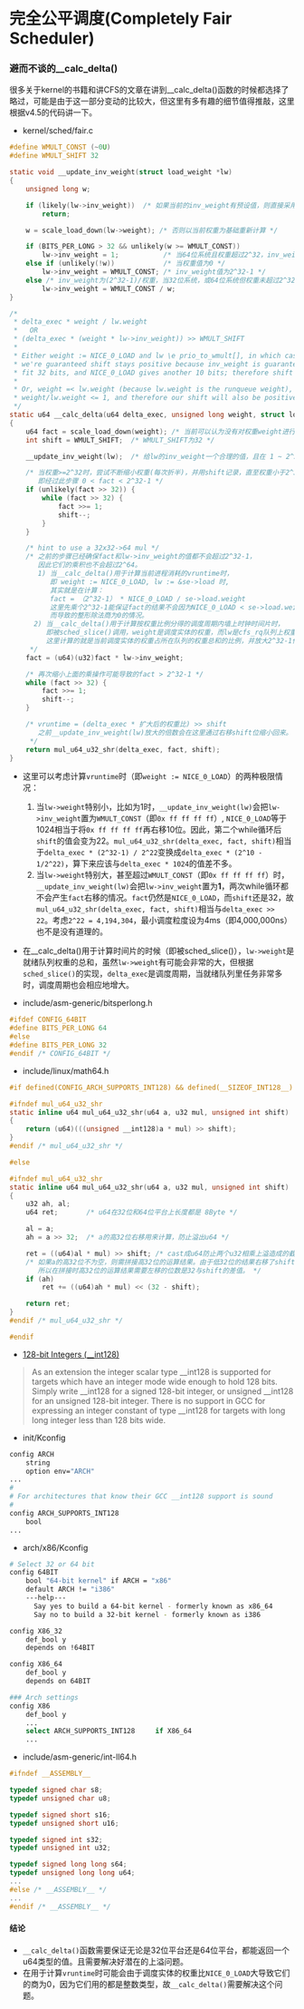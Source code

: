 # 完全公平调度(Completely Fair Scheduler)


### 避而不谈的\__calc_delta()

很多关于kernel的书籍和讲CFS的文章在讲到\__calc_delta()函数的时候都选择了略过，可能是由于这一部分变动的比较大，但这里有多有趣的细节值得推敲，这里根据v4.5的代码讲一下。

* kernel/sched/fair.c
```c
#define WMULT_CONST (~0U)
#define WMULT_SHIFT 32

static void __update_inv_weight(struct load_weight *lw)
{
    unsigned long w;

    if (likely(lw->inv_weight))  /* 如果当前的inv_weight有预设值，则直接采用预设值 */
        return;

    w = scale_load_down(lw->weight); /* 否则以当前权重为基础重新计算 */

    if (BITS_PER_LONG > 32 && unlikely(w >= WMULT_CONST))
        lw->inv_weight = 1;           /* 当64位系统且权重超过2^32，inv_weight一律看作1 */
    else if (unlikely(!w))            /* 当权重值为0 */
        lw->inv_weight = WMULT_CONST; /* inv_weight值为2^32-1 */
    else /* inv_weight为(2^32-1)/权重，当32位系统，或64位系统但权重未超过2^32，且权重不为0 */
        lw->inv_weight = WMULT_CONST / w;
}

/*
 * delta_exec * weight / lw.weight
 *   OR
 * (delta_exec * (weight * lw->inv_weight)) >> WMULT_SHIFT
 *
 * Either weight := NICE_0_LOAD and lw \e prio_to_wmult[], in which case
 * we're guaranteed shift stays positive because inv_weight is guaranteed to
 * fit 32 bits, and NICE_0_LOAD gives another 10 bits; therefore shift >= 22.
 *
 * Or, weight =< lw.weight (because lw.weight is the runqueue weight), thus
 * weight/lw.weight <= 1, and therefore our shift will also be positive.
 */
static u64 __calc_delta(u64 delta_exec, unsigned long weight, struct load_weight *lw)
{
    u64 fact = scale_load_down(weight); /* 当前可以认为没有对权重weight进行比例伸缩 */
    int shift = WMULT_SHIFT;  /* WMULT_SHIFT为32 */

    __update_inv_weight(lw);  /* 给lw的inv_weight一个合理的值，且在 1 ~ 2^32-1 的范围内 */

    /* 当权重>=2^32时，尝试不断缩小权重(每次折半)，并用shift记录，直至权重小于2^32，
       即经过此步骤 0 < fact < 2^32-1 */
    if (unlikely(fact >> 32)) {
        while (fact >> 32) {
            fact >>= 1;
            shift--;
        }
    }

    /* hint to use a 32x32->64 mul */
    /* 之前的步骤已经确保fact和lw->inv_weight的值都不会超过2^32-1，
       因此它们的乘积也不会超过2^64。
       1) 当__calc_delta()用于计算当前进程消耗的vruntime时，
          即 weight := NICE_0_LOAD, lw := &se->load 时,
          其实就是在计算：
          fact = （2^32-1） * NICE_0_LOAD / se->load.weight
          这里先乘个2^32-1能保证fact的结果不会因为NICE_0_LOAD < se->load.weight
          而导致的整形除法商为0的情况。
      2) 当__calc_delta()用于计算按权重比例分得的调度周期内墙上时钟时间片时，
         即被sched_slice()调用，weight是调度实体的权重，而lw是cfs_rq队列上权重和。
         这里计算的就是当前调度实体的权重占所在队列的权重总和的比例，并放大2^32-1倍。
     */
    fact = (u64)(u32)fact * lw->inv_weight;

    /* 再次缩小上面的乘操作可能导致的fact > 2^32-1 */
    while (fact >> 32) {
        fact >>= 1;
        shift--;
    }

    /* vruntime = (delta_exec * 扩大后的权重比) >> shift
       之前__update_inv_weight(lw)放大的倍数会在这里通过右移shift位缩小回来。
     */
    return mul_u64_u32_shr(delta_exec, fact, shift);
}
```

* 这里可以考虑计算`vruntime`时（即`weight := NICE_0_LOAD`）的两种极限情况：
  1. 当`lw->weight`特别小，比如为1时，`__update_inv_weight(lw)`会把`lw->inv_weight`置为`WMULT_CONST`（即`0x ff ff ff ff`）, `NICE_0_LOAD`等于1024相当于将`0x ff ff ff ff`再右移10位。因此，第二个while循环后`shift`的值会变为22。`mul_u64_u32_shr(delta_exec, fact, shift)`相当于`delta_exec * (2^32-1) / 2^22`变换成`delta_exec * (2^10 - 1/2^22)`，算下来应该与`delta_exec * 1024`的值差不多。
  2. 当`lw->weight`特别大，甚至超过`WMULT_CONST`（即`0x ff ff ff ff`）时，`__update_inv_weight(lw)`会把`lw->inv_weight`置为**1**，两次while循环都不会产生`fact`右移的情况。`fact`仍然是`NICE_0_LOAD`，而`shift`还是32，故`mul_u64_u32_shr(delta_exec, fact, shift)`相当与`delta_exec >> 22`。考虑`2^22 = 4,194,304`，最小调度粒度设为4ms（即4,000,000ns）也不是没有道理的。

* 在\__calc_delta()用于计算时间片的时候（即被sched_slice()），`lw->weight`是就绪队列权重的总和，虽然`lw->weight`有可能会非常的大，但根据`sched_slice()`的实现，`delta_exec`是调度周期，当就绪队列里任务非常多时，调度周期也会相应地增大。


* include/asm-generic/bitsperlong.h
```c
#ifdef CONFIG_64BIT
#define BITS_PER_LONG 64
#else
#define BITS_PER_LONG 32
#endif /* CONFIG_64BIT */
```

* include/linux/math64.h
```c
#if defined(CONFIG_ARCH_SUPPORTS_INT128) && defined(__SIZEOF_INT128__)

#ifndef mul_u64_u32_shr
static inline u64 mul_u64_u32_shr(u64 a, u32 mul, unsigned int shift)
{
    return (u64)(((unsigned __int128)a * mul) >> shift);
}
#endif /* mul_u64_u32_shr */

#else

#ifndef mul_u64_u32_shr
static inline u64 mul_u64_u32_shr(u64 a, u32 mul, unsigned int shift)
{
    u32 ah, al;
    u64 ret;       /* u64在32位和64位平台上长度都是 8Byte */

    al = a;
    ah = a >> 32;  /* a的高32位右移用来计算，防止溢出u64 */

    ret = ((u64)al * mul) >> shift; /* cast成u64防止两个u32相乘上溢造成的截断 */
    /* 如果a的高32位不为空，则需拼接高32位的运算结果。由于低32位的结果右移了shift，
       所以在拼接时高32位的运算结果需要左移的位数是32与shift的差值。 */
    if (ah)
        ret += ((u64)ah * mul) << (32 - shift);

    return ret;
}
#endif /* mul_u64_u32_shr */

#endif
```

* [128-bit Integers (__int128)](https://gcc.gnu.org/onlinedocs/gcc-6.1.0/gcc/_005f_005fint128.html#g_t_005f_005fint128)

> As an extension the integer scalar type __int128 is supported for targets which have an integer mode wide enough to hold 128 bits. Simply write __int128 for a signed 128-bit integer, or unsigned __int128 for an unsigned 128-bit integer. There is no support in GCC for expressing an integer constant of type __int128 for targets with long long integer less than 128 bits wide.

* init/Kconfig
```sh
config ARCH
    string
    option env="ARCH"
...
#
# For architectures that know their GCC __int128 support is sound
#
config ARCH_SUPPORTS_INT128
    bool
...
```

* arch/x86/Kconfig
```sh
# Select 32 or 64 bit
config 64BIT
    bool "64-bit kernel" if ARCH = "x86"
    default ARCH != "i386"
    ---help---
      Say yes to build a 64-bit kernel - formerly known as x86_64
      Say no to build a 32-bit kernel - formerly known as i386

config X86_32
    def_bool y
    depends on !64BIT

config X86_64
    def_bool y
    depends on 64BIT

### Arch settings
config X86
    def_bool y
    ...
    select ARCH_SUPPORTS_INT128     if X86_64
    ...
```

* include/asm-generic/int-ll64.h
```c
#ifndef __ASSEMBLY__

typedef signed char s8;
typedef unsigned char u8;

typedef signed short s16;
typedef unsigned short u16;

typedef signed int s32;
typedef unsigned int u32;

typedef signed long long s64;
typedef unsigned long long u64;
...
#else /* __ASSEMBLY__ */
...
#endif /* __ASSEMBLY__ */
```
#### 结论
* `__calc_delta()`函数需要保证无论是32位平台还是64位平台，都能返回一个u64类型的值。且需要解决好潜在的上溢问题。
* 在用于计算`vruntime`时可能会由于调度实体的权重比`NICE_0_LOAD`大导致它们的商为0，因为它们用的都是整数类型，故`__calc_delta()`需要解决这个问题。
